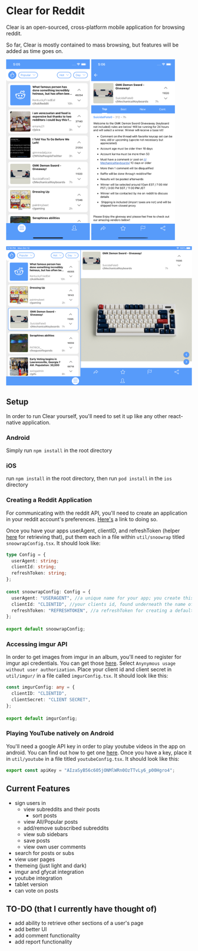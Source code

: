 # Clear for Reddit

Clear is an open-sourced, cross-platform mobile application for browsing reddit.

So far, Clear is mostly contained to mass browsing, but features will be added as time goes on.

<p float="left">
  <img src="https://github.com/oakleyaidan21/clearForReddit/blob/master/screenshots/Simulator%20Screen%20Shot%20-%20iPhone%2011%20-%202020-10-12%20at%2017.05.57.png?raw=true"  width="45%"/>      
  <img src="https://github.com/oakleyaidan21/clearForReddit/blob/master/screenshots/Simulator%20Screen%20Shot%20-%20iPhone%2011%20-%202020-10-12%20at%2017.06.19.png?raw=true" width="45%"/> 
</p>

<img src="https://github.com/oakleyaidan21/clearForReddit/blob/master/screenshots/Simulator%20Screen%20Shot%20-%20iPad%20Pro%20(9.7-inch)%20-%202020-10-12%20at%2017.16.47.png?raw=true"  />

## Setup

In order to run Clear yourself, you'll need to set it up like any other react-native application.

### Android

Simply run `npm install` in the root directory

### iOS

run `npm install` in the root directory, then run `pod install` in the `ios` directory

### Creating a Reddit Application

For communicating with the reddit API, you'll need to create an application in your reddit account's preferences. [Here's](https://redditclient.readthedocs.io/en/latest/oauth/) a link to doing so.

Once you have your apps userAgent, clientID, and refreshToken (helper [here](https://github.com/not-an-aardvark/reddit-oauth-helper) for retrieving that), put them each in a file within `util/snoowrap` titled `snoowrapConfig.tsx`. It should look like:

```ts
type Config = {
  userAgent: string;
  clientId: string;
  refreshToken: string;
};

const snoowrapConfig: Config = {
  userAgent: "USERAGENT", //a unique name for your app; you create this yourself
  clientId: "CLIENTID", //your clients id, found underneath the name of your application in your reddit account's app preferences
  refreshToken: "REFRESHTOKEN", //a refreshToken for creating a default account that unauthed users will use when they use the app without an account
};

export default snoowrapConfig;
```

### Accessing imgur API

In order to get images from imgur in an album, you'll need to register for imgur api credentials. You can get those
[here](https://api.imgur.com/oauth2/addclient). Select `Anynymous usage without user authorization`. Place your
client id and client secret in `util/imgur/` in a file called `imgurConfig.tsx`. It should look like this:

```ts
const imgurConfig: any = {
  clientID: "CLIENTID",
  clientSecret: "CLIENT SECRET",
};

export default imgurConfig;
```

### Playing YouTube natively on Android

You'll need a google API key in order to play youtube videos in the app on android. You can find out how to get one [here](https://developers.google.com/youtube/android/player/register). Once you have a key, place it in `util/youtube` in a file titled `youtubeConfig.tsx`. It should look like this:

```ts
export const apiKey = "AIzaSyB56c605jONMlWRn0OzTTvLy6_p00Hgro4";
```

## Current Features

- sign users in
  - view subreddits and their posts
    - sort posts
  - view All/Popular posts
  - add/remove subscribed subreddits
  - view sub sidebars
  - save posts
  - view own user comments
- search for posts or subs
- view user pages
- themeing (just light and dark)
- imgur and gfycat integration
- youtube integration
- tablet version
- can vote on posts

## TO-DO (that I currently have thought of)

- add ability to retrieve other sections of a user's page
- add better UI
- add comment functionality
- add report functionality
